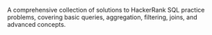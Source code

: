 A comprehensive collection of solutions to HackerRank SQL practice problems, covering basic queries, aggregation, filtering, joins, and advanced concepts.
